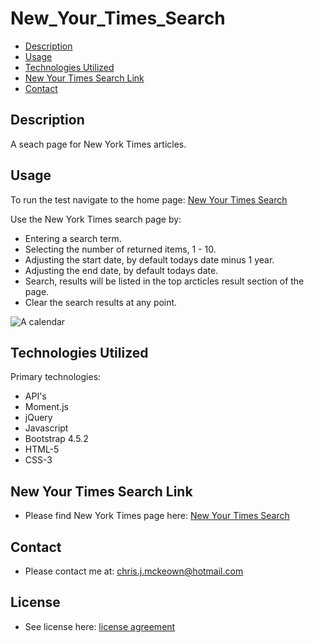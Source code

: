 # New_Your_Times_Search

* [Description](#Description)
* [Usage](#Usage)
* [Technologies Utilized](#Technologies-Utilized)
* [New Your Times Search Link](#New-Your-Times-Search-Link)
* [Contact](#Contact)

## Description
A seach page for New York Times articles.

## Usage
To run the test navigate to the home page: <a href="https://chrisjmckeown.github.io/New_Your_Times_Search/" target="_blank">New Your Times Search</a>

Use the New York Times search page by:
* Entering a search term.
* Selecting the number of returned items, 1 - 10.
* Adjusting the start date, by default todays date minus 1 year.
* Adjusting the end date, by default todays date.
* Search, results will be listed in the top arcticles result section of the page.
* Clear the search results at any point.

<img src="./Assets/Images/Example.gif" alt="A calendar" vertical-align="text-top" style="vertical-align:top"> 

## Technologies Utilized
Primary technologies:
* API's
* Moment.js
* jQuery
* Javascript
* Bootstrap 4.5.2
* HTML-5
* CSS-3

## New Your Times Search Link

* Please find New York Times page here: <a href="https://chrisjmckeown.github.io/New_Your_Times_Search/" target="_blank">New Your Times Search</a>

## Contact

* Please contact me at: chris.j.mckeown@hotmail.com

## License

* See license here: <a href="https://github.com/chrisjmckeown/New_Your_Times_Search/blob/master/LICENSE" target="_blank">license agreement</a>